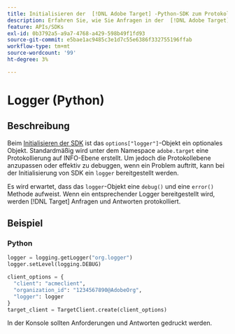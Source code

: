 ```yaml
---
title: Initialisieren der  [!DNL Adobe Target] -Python-SDK zum Protokollieren von Anforderungen
description: Erfahren Sie, wie Sie Anfragen in der  [!DNL Adobe Target] -SDK protokollieren.
feature: APIs/SDKs
exl-id: 0b3792a5-a9a7-4768-a429-598b49f1fd93
source-git-commit: e5bae1ac9485c3e1d7c55e6386f332755196ffab
workflow-type: tm+mt
source-wordcount: '99'
ht-degree: 3%

---
```


# Logger (Python)

## Beschreibung

Beim [Initialisieren der SDK](initialize-sdk.md) ist das `options["logger"]`-Objekt ein optionales Objekt. Standardmäßig wird unter dem Namespace `adobe.target` eine Protokollierung auf INFO-Ebene erstellt. Um jedoch die Protokollebene anzupassen oder effektiv zu debuggen, wenn ein Problem auftritt, kann bei der Initialisierung von SDK ein `logger` bereitgestellt werden.

Es wird erwartet, dass das `logger`-Objekt eine `debug()` und eine `error()` Methode aufweist. Wenn ein entsprechender Logger bereitgestellt wird, werden [!DNL Target] Anfragen und Antworten protokolliert.

## Beispiel

### Python

```python {line-numbers="true"}
logger = logging.getLogger("org.logger")
logger.setLevel(logging.DEBUG)

client_options = {
  "client": "acmeclient",
  "organization_id": "1234567890@AdobeOrg",
  "logger": logger
}
target_client = TargetClient.create(client_options)
```

In der Konsole sollten Anforderungen und Antworten gedruckt werden.
